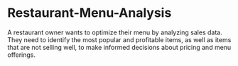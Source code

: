 # Restaurant-Menu-Analysis
A restaurant owner wants to optimize their menu by analyzing sales data. They need to identify the most popular and profitable items, as well as items that are not selling well, to make informed decisions about pricing and menu offerings. 
